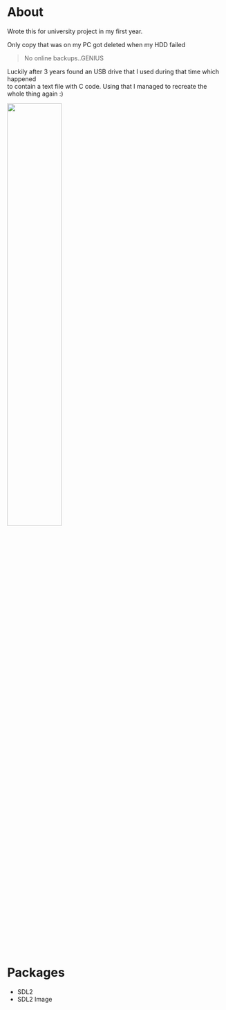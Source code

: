 # About
Wrote this for university project in my first year.

Only copy that was on my PC got deleted when my HDD failed 
>No online backups..GENIUS

Luckily after 3 years found an USB drive that I used during that time which happened<br /> to contain a text file with C code. Using that I managed to recreate the whole thing again :)

<img src="https://mykes.s-ul.eu/dQcmLNTc" width = 50% height = auto>

# Packages
- SDL2
- SDL2 Image
